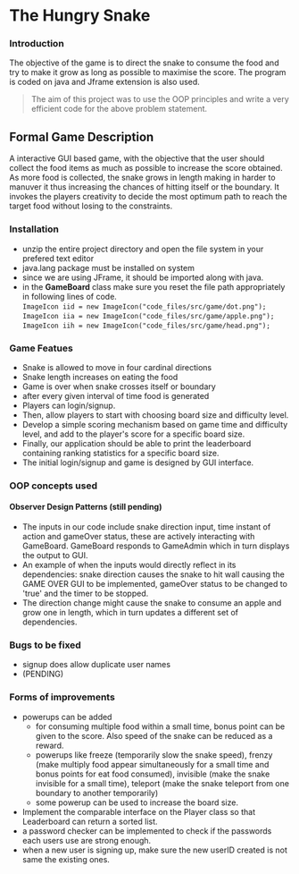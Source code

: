 # The Hungry Snake

### Introduction
The objective of the game is to direct the snake to consume the food and try to make it grow as long as possible to maximise the score. The program is coded on java and Jframe extension is also used. 
> The aim of this project was to use the OOP principles and write a very efficient code for the above problem statement. 

## Formal Game Description
A interactive GUI based game, with the objective that the user should collect the food items as much as possible to increase the score obtained. As more food is collected, the snake grows  in length making in harder to manuver it thus increasing the chances of hitting itself or the boundary. It invokes the players creativity to decide the most optimum path to reach the target food without losing to the constraints.

### Installation
- unzip the entire project directory and open the file system in your prefered text editor
- java.lang package must be installed on system
- since we are using JFrame, it should be imported along with java.
- in the **GameBoard** class make sure you reset the file path appropriately in following lines of code. <br>
``
ImageIcon iid = new ImageIcon("code_files/src/game/dot.png"); `` <br>  ``
ImageIcon iia = new ImageIcon("code_files/src/game/apple.png"); `` <br> ``
ImageIcon iih = new ImageIcon("code_files/src/game/head.png"); ``<br>

### Game Featues
- Snake is allowed to move in four cardinal directions
- Snake length increases on eating the food
- Game is over when snake crosses itself or boundary
- after every given interval of time food is generated   
- Players can login/signup. 
- Then, allow players to start with choosing board size and difficulty level.
- Develop a simple scoring mechanism based on game time and difficulty level, and add to the player's score for a specific board size.
- Finally, our application should be able to print the leaderboard containing ranking statistics for a specific board size.
- The initial login/signup and game is designed by GUI interface.


### OOP concepts used

#### Observer Design Patterns (still pending)

- The inputs in our code include snake direction input, time instant of action and gameOver status, these are actively interacting with GameBoard. GameBoard responds to GameAdmin which in turn displays the output to GUI.
- An example of when the inputs would directly reflect in its dependencies: snake direction causes the snake to hit wall causing the GAME OVER GUI to be implemented, gameOver status to be changed to 'true' and the timer to be stopped.
- The direction change might cause the snake to consume an apple and grow one in length, which in turn updates a different set of dependencies.

### Bugs to be fixed
- signup does allow duplicate user names 
- (PENDING)


### Forms of improvements
- powerups can be added
    - for consuming multiple food within a small time, bonus point can be given to the score. Also speed of the snake can be reduced as a reward.
    - powerups like freeze (temporarily slow the snake speed), frenzy (make multiply food appear simultaneously for a small time and bonus points for eat food consumed), invisible (make the snake invisible for a small time), teleport (make the snake teleport from one boundary to another temporarily)
    - some powerup can be used to increase the board size.
- Implement the comparable interface on the Player class  so that Leaderboard can return a sorted list.
- a password checker can be implemented to check if the passwords each users use are strong enough.
- when a new user is signing up, make sure the new userID created is not same the existing ones.
